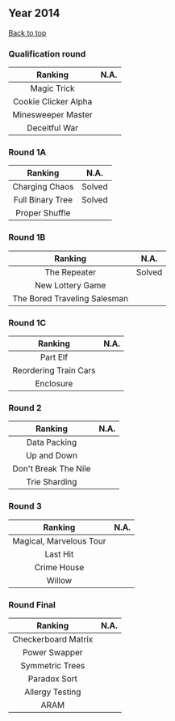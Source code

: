 ## Year 2014

[Back to top](../Readme.MD)

### Qualification round

| Ranking | N.A. | 
|:-----:| :-----:| 
| Magic Trick |  |
| Cookie Clicker Alpha |  |
| Minesweeper Master |  |
| Deceitful War |  |

### Round 1A

| Ranking | N.A. | 
|:-----:| :-----:| 
| Charging Chaos | Solved |
| Full Binary Tree | Solved |
| Proper Shuffle |  |

### Round 1B

| Ranking | N.A. | 
|:-----:| :-----:| 
| The Repeater | Solved |
| New Lottery Game |  |
| The Bored Traveling Salesman |  |

### Round 1C

| Ranking | N.A. | 
|:-----:| :-----:| 
| Part Elf |  |
| Reordering Train Cars |  |
| Enclosure |  |

### Round 2

| Ranking | N.A. | 
|:-----:| :-----:| 
| Data Packing |  |
| Up and Down |  |
| Don't Break The Nile |  |
| Trie Sharding |  |

### Round 3

| Ranking | N.A. | 
|:-----:| :-----:| 
| Magical, Marvelous Tour |  |
| Last Hit |  |
| Crime House |  |
| Willow |  |

### Round Final

| Ranking | N.A. | 
|:-----:| :-----:| 
| Checkerboard Matrix |  |
| Power Swapper |  |
| Symmetric Trees |  |
| Paradox Sort |  |
| Allergy Testing |  |
| ARAM |  |
